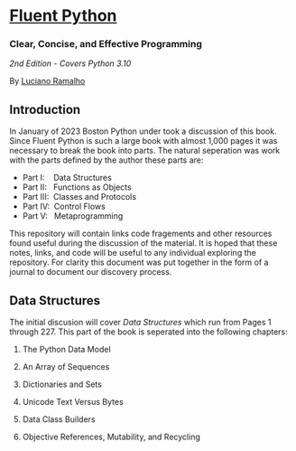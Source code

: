 # [Fluent Python](https://learning.oreilly.com/library/view/fluent-python-2nd/9781492056348/)
### Clear, Concise, and Effective Programming
*2nd Edition - Covers Python 3.10*

By [Luciano Ramalho](https://www.linkedin.com/in/lucianoramalho/)

## Introduction
In January of 2023 Boston Python under took a discussion of this book. Since Fluent Python is such a large book with almost 1,000 pages it was necessary to break the book into parts. The natural seperation was work with the parts defined by the author these parts are:

- Part I:&nbsp;&nbsp;&nbsp;&nbsp;Data Structures
- Part II:&nbsp;&nbsp;&nbsp;Functions as Objects
- Part III:&nbsp;&nbsp;Classes and Protocols
- Part IV:&nbsp;&nbsp;Control Flows
- Part V:&nbsp;&nbsp;&nbsp;Metaprogramming

This repository will contain links code fragements and other resources found useful during the discussion of the material. It is hoped that these notes, links, and code will be useful to any individual exploring the repository. For clarity this document was put together in the form of a journal to document our discovery process. 

## Data Structures

The initial discusion will cover *Data Structures* which run from Pages 1 through 227.  This part of the book is seperated into the following chapters:

1. The Python Data Model

2. An Array of Sequences

3. Dictionaries and Sets

4. Unicode Text Versus Bytes

5. Data Class Builders

6. Objective References, Mutability, and Recycling

